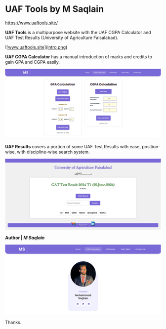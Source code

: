 # **UAF Tools by M Saqlain**
https://www.uaftools.site/

**UAF Tools** is a multipurpose website with the UAF CGPA Calculator and UAF Test Results (University of Agriculture Faisalabad).  

![www.uaftools.site](intro.png)

**UAF CGPA Calculator** has a manual introduction of marks and credits to gain GPA and CGPA easily.  

![UAF CGPA Calculator](cgpacalculator.png)

**UAF Results** covers a portion of some UAF Test Results with ease, position-wise, with discipline-wise search system.

![UAF Results](uafresults.png)

**Author | _M Saqlain_**

![M Saqlain](aboutme.png)

Thanks.
